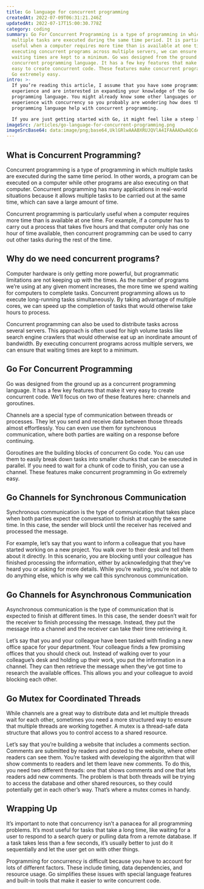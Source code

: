 ```yaml
---
title: Go language for concurrent programming
createdAt: 2022-07-09T06:31:21.246Z
updatedAt: 2022-07-17T15:00:30.778Z
category: coding
summary: Go For Concurrent Programming is a type of programming in which
  multiple tasks are executed during the same time period. It is particularly
  useful when a computer requires more time than is available at one time. By
  executing concurrent programs across multiple servers, we can ensure that
  waiting times are kept to a minimum. Go was designed from the ground up as a
  concurrent programming language. It has a few key features that make it very
  easy to create concurrent code. These features make concurrent programming in
  Go extremely easy.
intro: >-
  If you’re reading this article, I assume that you have some programming
  experience and are interested in expanding your knowledge of the Go
  programming language. You might already know some other languages or have
  experience with concurrency so you probably are wondering how does the Go
  programming language help with concurrent programming. 

  If you are just getting started with Go, it might feel like a steep learning curve if you’ve never used its features before. However, as soon as you learn about channels and see how easy it is to implement them, things start making much more sense. Concurrent programming is an extremely complex topic that requires careful planning to avoid race conditions and deadlocks. Fortunately, Go offers a set of standard library packages for concurrent tasks so that developers can focus on writing code instead of reinventing the wheel every time they create a new project. Let’s take a closer look at why we need concurrent programs and what Go has to offer in this regard.
imageSrc: /articles/go-language-for-concurrent-programming.png
imageSrcBase64: data:image/png;base64,UklGRlwAAABXRUJQVlA4IFAAAADwAQCdASoKAAoAAUAmJQBdgCHcVy21lgAA/v7BorZUwsB7YFdN2G3MU/i0fHtTAtw+ZE6wT/8UG1oTBlFu57mRNpnww5L1zzfMwkPwrmAAAA==
---
```


## What is Concurrent Programming?

Concurrent programming is a type of programming in which multiple tasks are executed during the same time period. In other words, a program can be executed on a computer while other programs are also executing on that computer. Concurrent programming has many applications in real-world situations because it allows multiple tasks to be carried out at the same time, which can save a large amount of time.

Concurrent programming is particularly useful when a computer requires more time than is available at one time. For example, if a computer has to carry out a process that takes five hours and that computer only has one hour of time available, then concurrent programming can be used to carry out other tasks during the rest of the time.

## Why do we need concurrent programs?

Computer hardware is only getting more powerful, but programmatic limitations are not keeping up with the times. As the number of programs we’re using at any given moment increases, the more time we spend waiting for computers to complete tasks. Concurrent programming allows us to execute long-running tasks simultaneously. By taking advantage of multiple cores, we can speed up the completion of tasks that would otherwise take hours to process.

Concurrent programming can also be used to distribute tasks across several servers. This approach is often used for high volume tasks like search engine crawlers that would otherwise eat up an inordinate amount of bandwidth. By executing concurrent programs across multiple servers, we can ensure that waiting times are kept to a minimum.

## Go For Concurrent Programming

Go was designed from the ground up as a concurrent programming language. It has a few key features that make it very easy to create concurrent code. We’ll focus on two of these features here: channels and goroutines.

Channels are a special type of communication between threads or processes. They let you send and receive data between those threads almost effortlessly. You can even use them for synchronous communication, where both parties are waiting on a response before continuing.

Goroutines are the building blocks of concurrent Go code. You can use them to easily break down tasks into smaller chunks that can be executed in parallel. If you need to wait for a chunk of code to finish, you can use a channel. These features make concurrent programming in Go extremely easy.

## Go Channels for Synchronous Communication

Synchronous communication is the type of communication that takes place when both parties expect the conversation to finish at roughly the same time. In this case, the sender will block until the receiver has received and processed the message.

For example, let’s say that you want to inform a colleague that you have started working on a new project. You walk over to their desk and tell them about it directly. In this scenario, you are blocking until your colleague has finished processing the information, either by acknowledging that they’ve heard you or asking for more details. While you’re waiting, you’re not able to do anything else, which is why we call this synchronous communication.

## Go Channels for Asynchronous Communication

Asynchronous communication is the type of communication that is expected to finish at different times. In this case, the sender doesn’t wait for the receiver to finish processing the message. Instead, they put the message into a channel and the receiver can take their time retrieving it.

Let’s say that you and your colleague have been tasked with finding a new office space for your department. Your colleague finds a few promising offices that you should check out. Instead of walking over to your colleague’s desk and holding up their work, you put the information in a channel. They can then retrieve the message when they’ve got time to research the available offices. This allows you and your colleague to avoid blocking each other.

## Go Mutex for Coordinated Threads

While channels are a great way to distribute data and let multiple threads wait for each other, sometimes you need a more structured way to ensure that multiple threads are working together. A mutex is a thread-safe data structure that allows you to control access to a shared resource.

Let’s say that you’re building a website that includes a comments section. Comments are submitted by readers and posted to the website, where other readers can see them. You’re tasked with developing the algorithm that will show comments to readers and let them leave new comments. To do this, you need two different threads: one that shows comments and one that lets readers add new comments. The problem is that both threads will be trying to access the database and other shared resources, so they could potentially get in each other’s way. That’s where a mutex comes in handy.

## Wrapping Up

It’s important to note that concurrency isn’t a panacea for all programming problems. It’s most useful for tasks that take a long time, like waiting for a user to respond to a search query or pulling data from a remote database. If a task takes less than a few seconds, it’s usually better to just do it sequentially and let the user get on with other things.

Programming for concurrency is difficult because you have to account for lots of different factors. These include timing, data dependencies, and resource usage. Go simplifies these issues with special language features and built-in tools that make it easier to write concurrent code.
